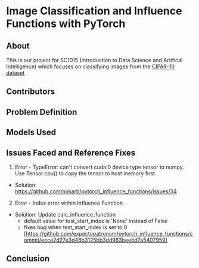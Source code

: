 # Image Classification and Influence Functions with PyTorch

## About
This is our project for SC1015 (Introduction to Data Science and Artifical Intelligence) which focuses on classifying images from the [CIFAR-10 dataset](https://www.cs.toronto.edu/~kriz/cifar.html) 

## Contributors

## Problem Definition

## Models Used

## Issues Faced and Reference Fixes
  1. Error - TypeError: can't convert cuda:0 device type tensor to numpy. Use Tensor.cpu() to copy the tensor to host memory first.
  - Solution: https://github.com/nimarb/pytorch_influence_functions/issues/34

  2. Error - Index error within Influence Function 
  - Solution: Update calc_influence_function
    - default value for test_start_index is 'None' instead of False
    - fixes bug when test_start_index is set to 0
    [https://github.com/expectopatronum/pytorch_influence_functions/commit/ecce2d27e3d46b3125bb3dd963beebd7a5407959]

## Conclusion
